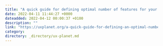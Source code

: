 ```yaml
---
title: "A quick guide for defining optimal number of features for your product"
date: 2022-04-11 11:44:27 +0000
dateadded: 2022-04-12 00:00:37 +0100
description: ""
link: "https://uxplanet.org/a-quick-guide-for-defining-an-optimal-number-of-features-for-your-product-5b17db82e86d?source=rss----819cc2aaeee0---4"
category:
directory: _directory/ux-planet.md
---
```


